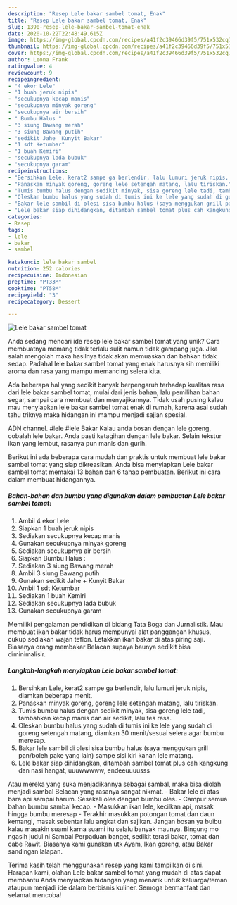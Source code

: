 ```yaml
---
description: "Resep Lele bakar sambel tomat, Enak"
title: "Resep Lele bakar sambel tomat, Enak"
slug: 1390-resep-lele-bakar-sambel-tomat-enak
date: 2020-10-22T22:48:49.615Z
image: https://img-global.cpcdn.com/recipes/a41f2c39466d39f5/751x532cq70/lele-bakar-sambel-tomat-foto-resep-utama.jpg
thumbnail: https://img-global.cpcdn.com/recipes/a41f2c39466d39f5/751x532cq70/lele-bakar-sambel-tomat-foto-resep-utama.jpg
cover: https://img-global.cpcdn.com/recipes/a41f2c39466d39f5/751x532cq70/lele-bakar-sambel-tomat-foto-resep-utama.jpg
author: Leona Frank
ratingvalue: 4
reviewcount: 9
recipeingredient:
- "4 ekor Lele"
- "1 buah jeruk nipis"
- "secukupnya kecap manis"
- "secukupnya minyak goreng"
- "secukupnya air bersih"
- " Bumbu Halus "
- "3 siung Bawang merah"
- "3 siung Bawang putih"
- "sedikit Jahe  Kunyit Bakar"
- "1 sdt Ketumbar"
- "1 buah Kemiri"
- "secukupnya lada bubuk"
- "secukupnya garam"
recipeinstructions:
- "Bersihkan Lele, kerat2 sampe ga berlendir, lalu lumuri jeruk nipis, diamkan beberapa menit."
- "Panaskan minyak goreng, goreng lele setengah matang, lalu tiriskan."
- "Tumis bumbu halus dengan sedikit minyak, sisa goreng lele tadi, tambahkan kecap manis dan air sedikit, lalu tes rasa."
- "Oleskan bumbu halus yang sudah di tumis ini ke lele yang sudah di goreng setengah matang, diamkan 30 menit/sesuai selera agar bumbu meresap."
- "Bakar lele sambil di olesi sisa bumbu halus (saya menggukan grill pan/boleh pake yang lain) sampe sisi kiri kanan lele matang."
- "Lele bakar siap dihidangkan, ditambah sambel tomat plus cah kangkung dan nasi hangat, uuuwwwww, endeeuuuusss"
categories:
- Resep
tags:
- lele
- bakar
- sambel

katakunci: lele bakar sambel 
nutrition: 252 calories
recipecuisine: Indonesian
preptime: "PT33M"
cooktime: "PT58M"
recipeyield: "3"
recipecategory: Dessert

---
```



![Lele bakar sambel tomat](https://img-global.cpcdn.com/recipes/a41f2c39466d39f5/751x532cq70/lele-bakar-sambel-tomat-foto-resep-utama.jpg)

Anda sedang mencari ide resep lele bakar sambel tomat yang unik? Cara membuatnya memang tidak terlalu sulit namun tidak gampang juga. Jika salah mengolah maka hasilnya tidak akan memuaskan dan bahkan tidak sedap. Padahal lele bakar sambel tomat yang enak harusnya sih memiliki aroma dan rasa yang mampu memancing selera kita.

Ada beberapa hal yang sedikit banyak berpengaruh terhadap kualitas rasa dari lele bakar sambel tomat, mulai dari jenis bahan, lalu pemilihan bahan segar, sampai cara membuat dan menyajikannya. Tidak usah pusing kalau mau menyiapkan lele bakar sambel tomat enak di rumah, karena asal sudah tahu triknya maka hidangan ini mampu menjadi sajian spesial.

ADN channel. #lele #lele Bakar Kalau anda bosan dengan lele goreng, cobalah lele bakar. Anda pasti ketagihan dengan lele bakar. Selain tekstur ikan yang lembut, rasanya pun manis dan gurih.


Berikut ini ada beberapa cara mudah dan praktis untuk membuat lele bakar sambel tomat yang siap dikreasikan. Anda bisa menyiapkan Lele bakar sambel tomat memakai 13 bahan dan 6 tahap pembuatan. Berikut ini cara dalam membuat hidangannya.

<!--inarticleads1-->

##### Bahan-bahan dan bumbu yang digunakan dalam pembuatan Lele bakar sambel tomat:

1. Ambil 4 ekor Lele
1. Siapkan 1 buah jeruk nipis
1. Sediakan secukupnya kecap manis
1. Gunakan secukupnya minyak goreng
1. Sediakan secukupnya air bersih
1. Siapkan  Bumbu Halus :
1. Sediakan 3 siung Bawang merah
1. Ambil 3 siung Bawang putih
1. Gunakan sedikit Jahe + Kunyit Bakar
1. Ambil 1 sdt Ketumbar
1. Sediakan 1 buah Kemiri
1. Sediakan secukupnya lada bubuk
1. Gunakan secukupnya garam


Memiliki pengalaman pendidikan di bidang Tata Boga dan Jurnalistik. Mau membuat ikan bakar tidak harus mempunyai alat panggangan khusus, cukup sediakan wajan teflon. Letakkan ikan bakar di atas piring saji. Biasanya orang membakar Belacan supaya baunya sedikit bisa diminimalisir. 

<!--inarticleads2-->

##### Langkah-langkah menyiapkan Lele bakar sambel tomat:

1. Bersihkan Lele, kerat2 sampe ga berlendir, lalu lumuri jeruk nipis, diamkan beberapa menit.
1. Panaskan minyak goreng, goreng lele setengah matang, lalu tiriskan.
1. Tumis bumbu halus dengan sedikit minyak, sisa goreng lele tadi, tambahkan kecap manis dan air sedikit, lalu tes rasa.
1. Oleskan bumbu halus yang sudah di tumis ini ke lele yang sudah di goreng setengah matang, diamkan 30 menit/sesuai selera agar bumbu meresap.
1. Bakar lele sambil di olesi sisa bumbu halus (saya menggukan grill pan/boleh pake yang lain) sampe sisi kiri kanan lele matang.
1. Lele bakar siap dihidangkan, ditambah sambel tomat plus cah kangkung dan nasi hangat, uuuwwwww, endeeuuuusss


Atau mereka yang suka menjadikannya sebagai sambal, maka bisa diolah menjadi sambal Belacan yang rasanya sangat nikmat. - Bakar lele di atas bara api sampai harum. Sesekali oles dengan bumbu oles. - Campur semua bahan bumbu sambal kecap. - Masukkan ikan lele, kecilkan api, masak hingga bumbu meresap - Terakhir masukkan potongan tomat dan daun kemangi, masak sebentar lalu angkat dan sajikan. Jangan bosan ya buibu kalau masakin suami karna suami itu selalu banyak maunya. Bingung mo ngasih judul ni Sambal Perpaduan banget, sedikit terasi bakar, tomat dan cabe Rawit. Biasanya kami gunakan utk Ayam, Ikan goreng, atau Bakar sandingan lalapan. 

Terima kasih telah menggunakan resep yang kami tampilkan di sini. Harapan kami, olahan Lele bakar sambel tomat yang mudah di atas dapat membantu Anda menyiapkan hidangan yang menarik untuk keluarga/teman ataupun menjadi ide dalam berbisnis kuliner. Semoga bermanfaat dan selamat mencoba!
